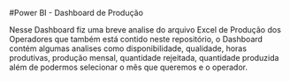#Power BI - Dashboard de Produção


Nesse Dashboard fiz uma breve analise do arquivo Excel de Produção dos Operadores que também está contido neste repositório, o Dashboard contém algumas analises como disponibilidade, qualidade, horas produtivas, produção mensal, quantidade rejeitada, quantidade produzida além de podermos selecionar o mês que queremos e o operador.
